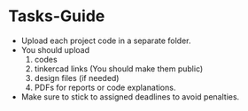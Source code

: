 # Tasks-Guide
 - Upload each project code in a separate folder.
 - You should upload
   1. codes
   2. tinkercad links (You should make them public)
   3. design files (if needed)
   4. PDFs for reports or code explanations.
 - Make sure to stick to assigned deadlines to avoid penalties. 
